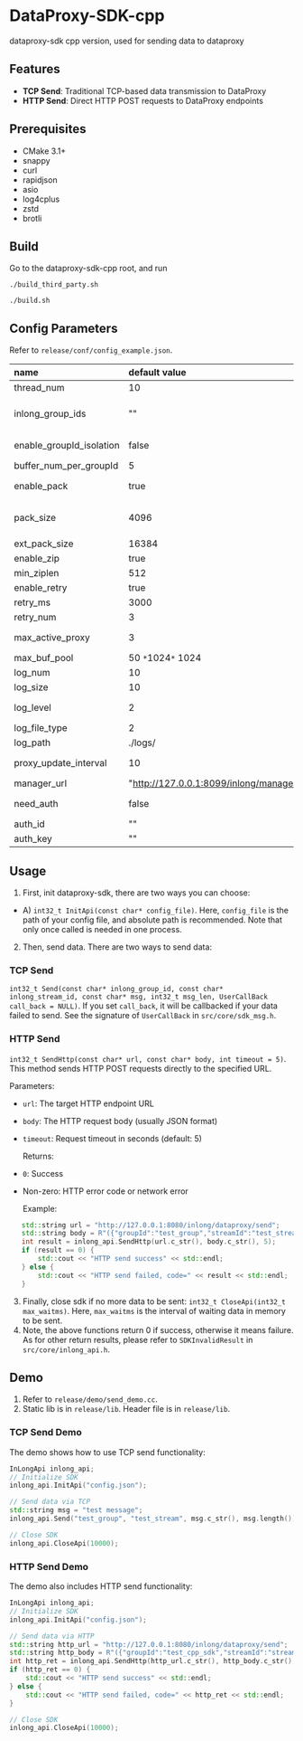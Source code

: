<!--

    Licensed to the Apache Software Foundation (ASF) under one
    or more contributor license agreements.  See the NOTICE file
    distributed with this work for additional information
    regarding copyright ownership.  The ASF licenses this file
    to you under the Apache License, Version 2.0 (the
    "License"); you may not use this file except in compliance
    with the License.  You may obtain a copy of the License at

      http://www.apache.org/licenses/LICENSE-2.0

    Unless required by applicable law or agreed to in writing,
    software distributed under the License is distributed on an
    "AS IS" BASIS, WITHOUT WARRANTIES OR CONDITIONS OF ANY
    KIND, either express or implied.  See the License for the
    specific language governing permissions and limitations
    under the License.

-->

# DataProxy-SDK-cpp

dataproxy-sdk cpp version, used for sending data to dataproxy

## Features

- **TCP Send**: Traditional TCP-based data transmission to DataProxy
- **HTTP Send**: Direct HTTP POST requests to DataProxy endpoints

## Prerequisites

* CMake 3.1+
* snappy
* curl
* rapidjson
* asio
* log4cplus
* zstd
* brotli

## Build

Go to the dataproxy-sdk-cpp root, and run

```
./build_third_party.sh

./build.sh
```

## Config Parameters

Refer to `release/conf/config_example.json`.

| name                     | default value                                                      | description                                                                                                |
|:-------------------------|:-------------------------------------------------------------------|:-----------------------------------------------------------------------------------------------------------|
| thread_num               | 10                                                                 | number of network sending threads                                                                          |
| inlong_group_ids         | ""                                                                 | the list of inlong_group_id, seperated by commas, such as "b_inlong_group_test_01, b_inlong_group_test_02" |
| enable_groupId_isolation | false                                                              | whether different groupid data using different buffer pools inside the sdk                                 |
| buffer_num_per_groupId   | 5                                                                  | number of buffer pools of each groupid                                                                     |
| enable_pack              | true                                                               | whether multiple messages are packed while sending to dataproxy                                            |
| pack_size                | 4096                                                               | byte, pack messages and send to dataproxy when the data in buffer pool exceeds this value                  |
| ext_pack_size            | 16384                                                              | byte, maximum length of a message                                                                          |
| enable_zip               | true                                                               | whether zip data while sending to dataproxy                                                                |
| min_ziplen               | 512                                                                | byte, minimum zip len                                                                                      |
| enable_retry             | true                                                               | whether do resend while failed to send data                                                                |
| retry_ms                 | 3000                                                               | millisecond, resend interval                                                                               |
| retry_num                | 3                                                                  | maximum resend times                                                                                       |
| max_active_proxy         | 3                                                                  | maximum number of established connections with dataproxy                                                   |
| max_buf_pool             | 50 `*`1024`*` 1024                                                 | byte, the size of buffer pool                                                                              |
| log_num                  | 10                                                                 | maximum number of log files                                                                                |
| log_size                 | 10                                                                 | MB, maximum size of one log file                                                                           |
| log_level                | 2                                                                  | log level: trace(4)>debug(3)>info(2)>warn(1)>error(0)                                                      |
| log_file_type            | 2                                                                  | type of log output: 2->file, 1->console                                                                    |
| log_path                 | ./logs/                                                            | log path                                                                                                   |
| proxy_update_interval    | 10                                                                 | interval of requesting and updating dataproxy lists from manager                                           |
| manager_url              | "http://127.0.0.1:8099/inlong/manager/openapi/dataproxy/getIpList" | the url of manager openapi                                                                                 |
| need_auth                | false                                                              | whether need authentication while interacting with manager                                                 |
| auth_id                  | ""                                                                 | authenticate id if need authentication                                                                     |
| auth_key                 | ""                                                                 | authenticate key if need authentication                                                                    |

## Usage

1. First, init dataproxy-sdk, there are two ways you can choose:

- A) `int32_t InitApi(const char* config_file)`. Here, `config_file` is the path of your config file, and absolute
  path is recommended. Note that only once called is needed in one process.

2. Then, send data. There are two ways to send data:

### TCP Send

   `int32_t Send(const char* inlong_group_id, const char* inlong_stream_id, const char* msg, int32_t msg_len, UserCallBack call_back = NULL)`.
   If you set `call_back`, it will be callbacked if your data failed to send. See the signature of `UserCallBack`
   in `src/core/sdk_msg.h`.

### HTTP Send

   `int32_t SendHttp(const char* url, const char* body, int timeout = 5)`.
   This method sends HTTP POST requests directly to the specified URL.

   Parameters:

- `url`: The target HTTP endpoint URL
- `body`: The HTTP request body (usually JSON format)
- `timeout`: Request timeout in seconds (default: 5)

   Returns:

- `0`: Success
- Non-zero: HTTP error code or network error

   Example:

```cpp
   std::string url = "http://127.0.0.1:8080/inlong/dataproxy/send";
   std::string body = R"({"groupId":"test_group","streamId":"test_stream","msg":"test message"})";
   int result = inlong_api.SendHttp(url.c_str(), body.c_str(), 5);
   if (result == 0) {
       std::cout << "HTTP send success" << std::endl;
   } else {
       std::cout << "HTTP send failed, code=" << result << std::endl;
   }
```

3. Finally, close sdk if no more data to be sent: `int32_t CloseApi(int32_t max_waitms)`. Here, `max_waitms` is the
   interval of waiting data in memory to be sent.
4. Note, the above functions return 0 if success, otherwise it means failure. As for other return results, please refer
   to `SDKInvalidResult` in `src/core/inlong_api.h`.

## Demo

1. Refer to `release/demo/send_demo.cc`.
2. Static lib is in `release/lib`. Header file is in `release/lib`.

### TCP Send Demo

The demo shows how to use TCP send functionality:

```cpp
InLongApi inlong_api;
// Initialize SDK
inlong_api.InitApi("config.json");

// Send data via TCP
std::string msg = "test message";
inlong_api.Send("test_group", "test_stream", msg.c_str(), msg.length());

// Close SDK
inlong_api.CloseApi(10000);
```

### HTTP Send Demo

The demo also includes HTTP send functionality:

```cpp
InLongApi inlong_api;
// Initialize SDK
inlong_api.InitApi("config.json");

// Send data via HTTP
std::string http_url = "http://127.0.0.1:8080/inlong/dataproxy/send";
std::string http_body = R"({"groupId":"test_cpp_sdk","streamId":"stream1","msg":"this is a http test"})";
int http_ret = inlong_api.SendHttp(http_url.c_str(), http_body.c_str(), 5);
if (http_ret == 0) {
    std::cout << "HTTP send success" << std::endl;
} else {
    std::cout << "HTTP send failed, code=" << http_ret << std::endl;
}

// Close SDK
inlong_api.CloseApi(10000);
```

